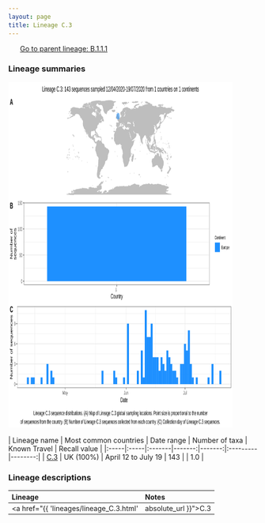 ```yaml
---
layout: page
title: Lineage C.3
---
```




<p>
<ul class="actions small">
	 <a href="{{ 'lineages/lineage_B.1.1.1.html' | absolute_url }}" class="button special fit">Go to parent lineage: B.1.1.1</a>
</ul>
</p>
<h3> Lineage summaries</h3>

<img src="../assets/images/C.3.svg" alt="C.3 lineage summary figure" width="90%" height="700px" />


| Lineage name | Most common countries | Date range | Number of taxa | Known Travel | Recall value |
|:-----|:-----|:-------|-------:|-------:|:---------|--------:|
| <a href="{{ 'lineages/lineage_C.3.html' | absolute_url }}">C.3</a> | UK (100%) | April 12 to July 19 | 143 |  | 1.0 |

<h3>Lineage descriptions</h3>

| Lineage | Notes |
|:-----|:-----|
| <a href="{{ 'lineages/lineage_C.3.html' | absolute_url }}">C.3</a> | English lineage (Alias of B.1.1.1.3) |

